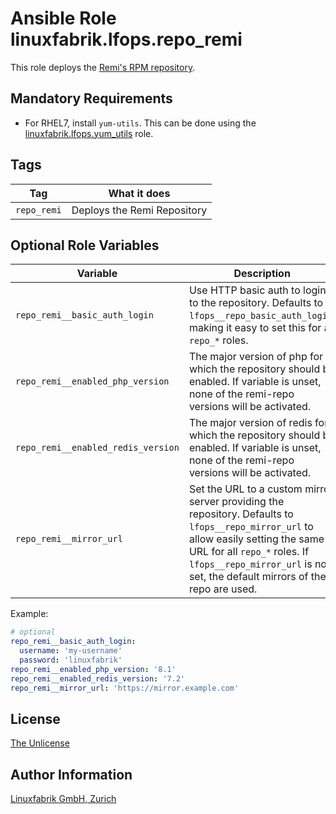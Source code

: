# Ansible Role linuxfabrik.lfops.repo_remi

This role deploys the [Remi's RPM repository](https://rpms.remirepo.net/).


## Mandatory Requirements

* For RHEL7, install `yum-utils`. This can be done using the [linuxfabrik.lfops.yum_utils](https://github.com/Linuxfabrik/lfops/tree/main/roles/yum_utils) role.


## Tags

| Tag         | What it does                |
| ---         | ------------                |
| `repo_remi` | Deploys the Remi Repository |


## Optional Role Variables

| Variable | Description | Default Value |
| -------- | ----------- | ------------- |
| `repo_remi__basic_auth_login` | Use HTTP basic auth to login to the repository. Defaults to `lfops__repo_basic_auth_login`, making it easy to set this for all `repo_*` roles. | `{{ lfops__repo_basic_auth_login \| default("") }}` |
| `repo_remi__enabled_php_version` | The major version of php for which the repository should be enabled. If variable is unset, none of the remi-repo versions will be activated. | unset |
| `repo_remi__enabled_redis_version` | The major version of redis for which the repository should be enabled. If variable is unset, none of the remi-repo versions will be activated. | unset |
| `repo_remi__mirror_url` | Set the URL to a custom mirror server providing the repository. Defaults to `lfops__repo_mirror_url` to allow easily setting the same URL for all `repo_*` roles. If `lfops__repo_mirror_url` is not set, the default mirrors of the repo are used. | `'{{ lfops__repo_mirror_url | default("") }}'` |

Example:
```yaml
# optional
repo_remi__basic_auth_login:
  username: 'my-username'
  password: 'linuxfabrik'
repo_remi__enabled_php_version: '8.1'
repo_remi__enabled_redis_version: '7.2'
repo_remi__mirror_url: 'https://mirror.example.com'
```


## License

[The Unlicense](https://unlicense.org/)


## Author Information

[Linuxfabrik GmbH, Zurich](https://www.linuxfabrik.ch)
